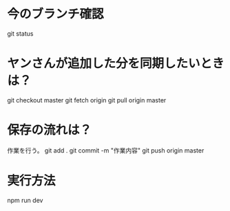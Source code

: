 # 今のブランチ確認
git status

# ヤンさんが追加した分を同期したいときは？
git checkout master
git fetch origin
git pull origin master

# 保存の流れは？
作業を行う。
git add .
git commit -m "作業内容"
git push origin master

# 実行方法
npm run dev
